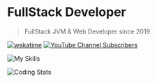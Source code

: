 # FullStack Developer
> FullStack JVM & Web Developer since 2019

[![wakatime](https://wakatime.com/badge/user/7e070bcb-e8c0-46e0-bb61-c8f30217e8ba.svg)](https://wakatime.com/@7e070bcb-e8c0-46e0-bb61-c8f30217e8ba)
[![YouTube Channel Subscribers](https://img.shields.io/youtube/channel/subscribers/UC89eYvGD3j_FmT-ymf18MBA?style=flat)](https://youtube.com/@gamercoder)

![My Skills](https://skillicons.dev/icons?i=java,kotlin,js,html,css,maven,gradle,github,blender,premiere)

![Coding Stats](https://github-readme-stats.vercel.app/api?username=gamercoder215&show_icons=true&theme=dark)
